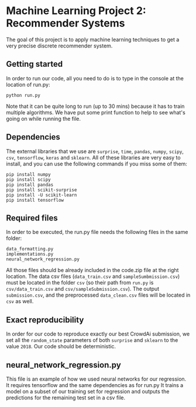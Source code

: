 # Machine Learning Project 2: Recommender Systems
The goal of this project is to apply machine learning techniques to get a very precise discrete recommender system.

## Getting started
In order to run our code, all you need to do is to type in the console at the location of run.py:
```
python run.py 
```
Note that it can be quite long to run (up to 30 mins) because it has to train multiple algorithms. We have put some print function to help to see what's going on while running the file.

 
## Dependencies
The external libraries that we use are `surprise`, `time`, `pandas`, `numpy`, `scipy`, `csv`, `tensorflow`, `keras` and `sklearn`. All of these libraries are very easy to install, and you can use the following commands if you miss some of them:
```
pip install numpy
pip install scipy
pip install pandas
pip install scikit-surprise
pip install -U scikit-learn
pip install tensorflow
```
## Required files
In order to be executed, the run.py file needs the following files in the same folder:
```
data_formatting.py
implementations.py
neural_network_regression.py
```
All those files should be already included in the code.zip file at the right location.
The data csv files (`data_train.csv` and `sampleSumbmission.csv`) must be located in the folder `csv` (so their path from `run.py` is `csv/data_train.csv` and `csv/sampleSubmission.csv`). The output `submission.csv`, and the preprocessed `data_clean.csv` files will be located in `csv` as well.

## Exact reproducibility
In order for our code to reproduce exactly our best CrowdAi submission, we set all the `random_state` parameters of both `surprise` and `sklearn` to the value `2018`. Our code should be deterministic.

## neural_network_regression.py
This file is an example of how we used neural networks for our regression. It requires tensorflow and the same dependencies as for run.py
It trains a model on a subset of our training set for regression and outputs the predictions for the remaining test set in a csv file.
